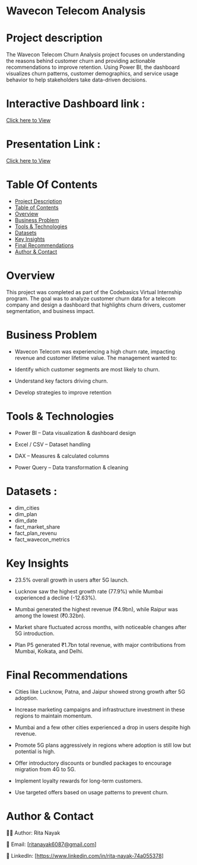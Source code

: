 
# Wavecon Telecom Analysis

# Project description 

The Wavecon Telecom Churn Analysis project focuses on understanding the reasons behind customer churn and providing actionable recommendations to improve retention. Using Power BI, the dashboard visualizes churn patterns, customer demographics, and service usage behavior to help stakeholders take data-driven decisions.

# Interactive Dashboard link :

[Click here to View](https://app.powerbi.com/view?r=eyJrIjoiM2RiMGYwZGMtMmYwYy00NzZlLTljM2YtNTUyNzg1MDQ2ZTI2IiwidCI6ImM2ZTU0OWIzLTVmNDUtNDAzMi1hYWU5LWQ0MjQ0ZGM1YjJjNCJ9)

# Presentation Link : 

[Click here to View](https://www.linkedin.com/posts/rita-nayak-74a055378_dataanalytics-codebasicsvirtualinternship-activity-7366819532893532161-ynQg?utm_source=share&utm_medium=member_desktop&rcm=ACoAAF1EeuoB8Hpx6OXD_9QB68HmZa7gvbjLGJA)

# Table Of Contents 

- [Project Description](#2-project-description)  
- [Table of Contents](#3-table-of-contents)  
- [Overview](#4-overview)  
- [Business Problem](#5-business-problem)    
- [Tools & Technologies](#7-tools--technologies)  
- [Datasets](#data-sets)  
- [Key Insights](#11-key-insights)  
- [Final Recommendations](#13-final-recommendations)  
- [Author & Contact](#14-author--contact)  

# Overview

This project was completed as part of the Codebasics Virtual Internship program. The goal was to analyze customer churn data for a telecom company and design a dashboard that highlights churn drivers, customer segmentation, and business impact.

# Business Problem 

- Wavecon Telecom was experiencing a high churn rate, impacting revenue and customer lifetime value. The management wanted to:

- Identify which customer segments are most likely to churn.

- Understand key factors driving churn.

- Develop strategies to improve retention


# Tools & Technologies

- Power BI – Data visualization & dashboard design

- Excel / CSV – Dataset handling

- DAX – Measures & calculated columns

- Power Query – Data transformation & cleaning

# Datasets : 

 - dim_cities
 - dim_plan
 - dim_date
 - fact_market_share
 - fact_plan_revenu
 - fact_wavecon_metrics


# Key Insights

- 23.5% overall growth in users after 5G launch.

- Lucknow saw the highest growth rate (77.9%) while Mumbai experienced a decline (-12.63%).

- Mumbai generated the highest revenue (₹4.9bn), while Raipur was among the lowest (₹0.32bn).

- Market share fluctuated across months, with noticeable changes after 5G introduction.

- Plan P5 generated ₹1.7bn total revenue, with major contributions from Mumbai, Kolkata, and Delhi.


# Final Recommendations
- Cities like Lucknow, Patna, and Jaipur showed strong growth after 5G adoption.

- Increase marketing campaigns and infrastructure investment in these regions to maintain momentum.

- Mumbai and a few other cities experienced a drop in users despite high revenue.

- Promote 5G plans aggressively in regions where adoption is still low but potential is high.

- Offer introductory discounts or bundled packages to encourage migration from 4G to 5G.

- Implement loyalty rewards for long-term customers.

- Use targeted offers based on usage patterns to prevent churn.

# Author & Contact 

👩‍💻 Author: Rita Nayak

📧 Email: [ritanayak6087@gmail.com]

🔗 LinkedIn: [https://www.linkedin.com/in/rita-nayak-74a055378]





